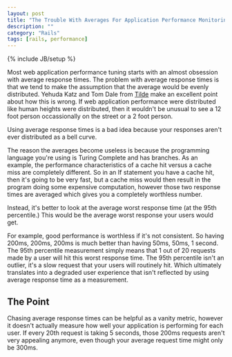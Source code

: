 ```yaml
---
layout: post
title: "The Trouble With Averages For Application Performance Monitoring"
description: ""
category: "Rails"
tags: [rails, performance]
---
```

{% include JB/setup %}

Most web application performance tuning starts with an almost obsession with
average response times. The problem with average response times is that we
tend to make the assumption that the average would be evenly distributed.
Yehuda Katz and Tom Dale from [Tilde](http://tilde/io) make an excellent point
about how this is wrong. If web application performance were distributed like
human heights were distributed, then it wouldn't be unusual to see a 12 foot
person occassionally on the street or a 2 foot person.

Using average response times is a bad idea because your responses aren't ever
distributed as a bell curve.

The reason the averages become useless is because the programming language you're
using is Turing Complete and has branches. As an example, the performance
characteristics of a cache hit versus a cache miss are completely different. So
in an If statement you have a cache hit, then it's going to be very fast, but
a cache miss would then result in the program doing some expensive computation,
however those two response times are averaged which gives you a completely
worthless number.

Instead, it's better to look at the average worst response time
(at the 95th percentile.) This would be the average worst response your users
would get.

For example, good performance is worthless if it's not consistent. So having
200ms, 200ms, 200ms is much better than having 50ms, 50ms, 1 second. The 95th
percentile measurement simply means that 1 out of 20 requests made by a user
will hit this worst response time. The 95th percentile isn't an outlier, it's
a slow request that your users will routinely hit. Which ultimately translates
into a degraded user experience that isn't reflected by using average response
time as a measurement.

## The Point

Chasing average response times can be helpful as a vanity metric, however it
doesn't actually measure how well your application is performing for each user.
If every 20th request is taking 5 seconds, those 200ms requests aren't very
appealing anymore, even though your average request time might only be 300ms.